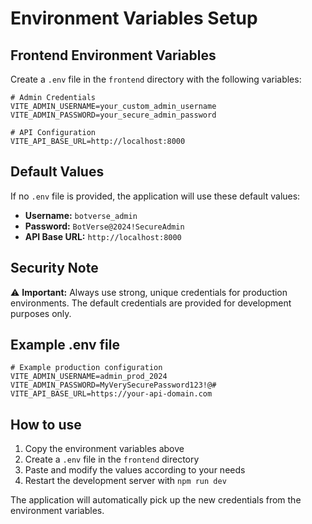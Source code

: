 # Environment Variables Setup

## Frontend Environment Variables

Create a `.env` file in the `frontend` directory with the following variables:

```env
# Admin Credentials
VITE_ADMIN_USERNAME=your_custom_admin_username
VITE_ADMIN_PASSWORD=your_secure_admin_password

# API Configuration
VITE_API_BASE_URL=http://localhost:8000
```

## Default Values

If no `.env` file is provided, the application will use these default values:

- **Username:** `botverse_admin`
- **Password:** `BotVerse@2024!SecureAdmin`
- **API Base URL:** `http://localhost:8000`

## Security Note

⚠️ **Important:** Always use strong, unique credentials for production environments. The default credentials are provided for development purposes only.

## Example .env file

```env
# Example production configuration
VITE_ADMIN_USERNAME=admin_prod_2024
VITE_ADMIN_PASSWORD=MyVerySecurePassword123!@#
VITE_API_BASE_URL=https://your-api-domain.com
```

## How to use

1. Copy the environment variables above
2. Create a `.env` file in the `frontend` directory
3. Paste and modify the values according to your needs
4. Restart the development server with `npm run dev`

The application will automatically pick up the new credentials from the environment variables. 